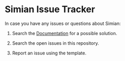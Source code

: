 # Simian Issue Tracker

In case you have any issues or questions about Simian:

1. Search the [Documentation](https://doc.simiansuite.com/simian-gui/) for a possible solution.

2. Search the open issues in this repository.

3. Report an issue using the template.
